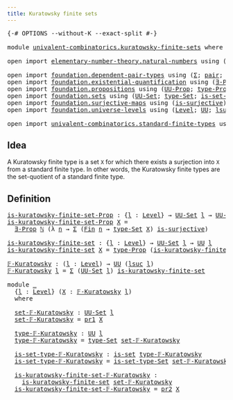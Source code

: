 ```yaml
---
title: Kuratowsky finite sets
---
```


<pre class="Agda"><a id="48" class="Symbol">{-#</a> <a id="52" class="Keyword">OPTIONS</a> <a id="60" class="Pragma">--without-K</a> <a id="72" class="Pragma">--exact-split</a> <a id="86" class="Symbol">#-}</a>

<a id="91" class="Keyword">module</a> <a id="98" href="univalent-combinatorics.kuratowsky-finite-sets.html" class="Module">univalent-combinatorics.kuratowsky-finite-sets</a> <a id="145" class="Keyword">where</a>

<a id="152" class="Keyword">open</a> <a id="157" class="Keyword">import</a> <a id="164" href="elementary-number-theory.natural-numbers.html" class="Module">elementary-number-theory.natural-numbers</a> <a id="205" class="Keyword">using</a> <a id="211" class="Symbol">(</a><a id="212" href="elementary-number-theory.natural-numbers.html#1458" class="Datatype">ℕ</a><a id="213" class="Symbol">)</a>

<a id="216" class="Keyword">open</a> <a id="221" class="Keyword">import</a> <a id="228" href="foundation.dependent-pair-types.html" class="Module">foundation.dependent-pair-types</a> <a id="260" class="Keyword">using</a> <a id="266" class="Symbol">(</a><a id="267" href="foundation-core.dependent-pair-types.html#515" class="Record">Σ</a><a id="268" class="Symbol">;</a> <a id="270" href="foundation-core.dependent-pair-types.html#588" class="InductiveConstructor">pair</a><a id="274" class="Symbol">;</a> <a id="276" href="foundation-core.dependent-pair-types.html#605" class="Field">pr1</a><a id="279" class="Symbol">;</a> <a id="281" href="foundation-core.dependent-pair-types.html#617" class="Field">pr2</a><a id="284" class="Symbol">)</a>
<a id="286" class="Keyword">open</a> <a id="291" class="Keyword">import</a> <a id="298" href="foundation.existential-quantification.html" class="Module">foundation.existential-quantification</a> <a id="336" class="Keyword">using</a> <a id="342" class="Symbol">(</a><a id="343" href="foundation.existential-quantification.html#1666" class="Function">∃-Prop</a><a id="349" class="Symbol">)</a>
<a id="351" class="Keyword">open</a> <a id="356" class="Keyword">import</a> <a id="363" href="foundation.propositions.html" class="Module">foundation.propositions</a> <a id="387" class="Keyword">using</a> <a id="393" class="Symbol">(</a><a id="394" href="foundation-core.propositions.html#1393" class="Function">UU-Prop</a><a id="401" class="Symbol">;</a> <a id="403" href="foundation-core.propositions.html#1495" class="Function">type-Prop</a><a id="412" class="Symbol">)</a>
<a id="414" class="Keyword">open</a> <a id="419" class="Keyword">import</a> <a id="426" href="foundation.sets.html" class="Module">foundation.sets</a> <a id="442" class="Keyword">using</a> <a id="448" class="Symbol">(</a><a id="449" href="foundation-core.sets.html#1190" class="Function">UU-Set</a><a id="455" class="Symbol">;</a> <a id="457" href="foundation-core.sets.html#1304" class="Function">type-Set</a><a id="465" class="Symbol">;</a> <a id="467" href="foundation-core.sets.html#1355" class="Function">is-set-type-Set</a><a id="482" class="Symbol">;</a> <a id="484" href="foundation-core.sets.html#1113" class="Function">is-set</a><a id="490" class="Symbol">)</a>
<a id="492" class="Keyword">open</a> <a id="497" class="Keyword">import</a> <a id="504" href="foundation.surjective-maps.html" class="Module">foundation.surjective-maps</a> <a id="531" class="Keyword">using</a> <a id="537" class="Symbol">(</a><a id="538" href="foundation.surjective-maps.html#1919" class="Function">is-surjective</a><a id="551" class="Symbol">)</a>
<a id="553" class="Keyword">open</a> <a id="558" class="Keyword">import</a> <a id="565" href="foundation.universe-levels.html" class="Module">foundation.universe-levels</a> <a id="592" class="Keyword">using</a> <a id="598" class="Symbol">(</a><a id="599" href="Agda.Primitive.html#597" class="Postulate">Level</a><a id="604" class="Symbol">;</a> <a id="606" href="foundation-core.universe-levels.html#235" class="Primitive">UU</a><a id="608" class="Symbol">;</a> <a id="610" href="Agda.Primitive.html#780" class="Primitive">lsuc</a><a id="614" class="Symbol">)</a>

<a id="617" class="Keyword">open</a> <a id="622" class="Keyword">import</a> <a id="629" href="univalent-combinatorics.standard-finite-types.html" class="Module">univalent-combinatorics.standard-finite-types</a> <a id="675" class="Keyword">using</a> <a id="681" class="Symbol">(</a><a id="682" href="univalent-combinatorics.standard-finite-types.html#2523" class="Function">Fin</a><a id="685" class="Symbol">)</a>
</pre>
## Idea

A Kuratowsky finite type is a set `X` for which there exists a surjection into `X` from a standard finite type. In other words, the Kuratowsky finite types are the set-quotient of a standard finite type.

## Definition

<pre class="Agda"><a id="is-kuratowsky-finite-set-Prop"></a><a id="929" href="univalent-combinatorics.kuratowsky-finite-sets.html#929" class="Function">is-kuratowsky-finite-set-Prop</a> <a id="959" class="Symbol">:</a> <a id="961" class="Symbol">{</a><a id="962" href="univalent-combinatorics.kuratowsky-finite-sets.html#962" class="Bound">l</a> <a id="964" class="Symbol">:</a> <a id="966" href="Agda.Primitive.html#597" class="Postulate">Level</a><a id="971" class="Symbol">}</a> <a id="973" class="Symbol">→</a> <a id="975" href="foundation-core.sets.html#1190" class="Function">UU-Set</a> <a id="982" href="univalent-combinatorics.kuratowsky-finite-sets.html#962" class="Bound">l</a> <a id="984" class="Symbol">→</a> <a id="986" href="foundation-core.propositions.html#1393" class="Function">UU-Prop</a> <a id="994" href="univalent-combinatorics.kuratowsky-finite-sets.html#962" class="Bound">l</a>
<a id="996" href="univalent-combinatorics.kuratowsky-finite-sets.html#929" class="Function">is-kuratowsky-finite-set-Prop</a> <a id="1026" href="univalent-combinatorics.kuratowsky-finite-sets.html#1026" class="Bound">X</a> <a id="1028" class="Symbol">=</a>
  <a id="1032" href="foundation.existential-quantification.html#1666" class="Function">∃-Prop</a> <a id="1039" href="elementary-number-theory.natural-numbers.html#1458" class="Datatype">ℕ</a> <a id="1041" class="Symbol">(λ</a> <a id="1044" href="univalent-combinatorics.kuratowsky-finite-sets.html#1044" class="Bound">n</a> <a id="1046" class="Symbol">→</a> <a id="1048" href="foundation-core.dependent-pair-types.html#515" class="Record">Σ</a> <a id="1050" class="Symbol">(</a><a id="1051" href="univalent-combinatorics.standard-finite-types.html#2523" class="Function">Fin</a> <a id="1055" href="univalent-combinatorics.kuratowsky-finite-sets.html#1044" class="Bound">n</a> <a id="1057" class="Symbol">→</a> <a id="1059" href="foundation-core.sets.html#1304" class="Function">type-Set</a> <a id="1068" href="univalent-combinatorics.kuratowsky-finite-sets.html#1026" class="Bound">X</a><a id="1069" class="Symbol">)</a> <a id="1071" href="foundation.surjective-maps.html#1919" class="Function">is-surjective</a><a id="1084" class="Symbol">)</a>

<a id="is-kuratowsky-finite-set"></a><a id="1087" href="univalent-combinatorics.kuratowsky-finite-sets.html#1087" class="Function">is-kuratowsky-finite-set</a> <a id="1112" class="Symbol">:</a> <a id="1114" class="Symbol">{</a><a id="1115" href="univalent-combinatorics.kuratowsky-finite-sets.html#1115" class="Bound">l</a> <a id="1117" class="Symbol">:</a> <a id="1119" href="Agda.Primitive.html#597" class="Postulate">Level</a><a id="1124" class="Symbol">}</a> <a id="1126" class="Symbol">→</a> <a id="1128" href="foundation-core.sets.html#1190" class="Function">UU-Set</a> <a id="1135" href="univalent-combinatorics.kuratowsky-finite-sets.html#1115" class="Bound">l</a> <a id="1137" class="Symbol">→</a> <a id="1139" href="foundation-core.universe-levels.html#235" class="Primitive">UU</a> <a id="1142" href="univalent-combinatorics.kuratowsky-finite-sets.html#1115" class="Bound">l</a>
<a id="1144" href="univalent-combinatorics.kuratowsky-finite-sets.html#1087" class="Function">is-kuratowsky-finite-set</a> <a id="1169" href="univalent-combinatorics.kuratowsky-finite-sets.html#1169" class="Bound">X</a> <a id="1171" class="Symbol">=</a> <a id="1173" href="foundation-core.propositions.html#1495" class="Function">type-Prop</a> <a id="1183" class="Symbol">(</a><a id="1184" href="univalent-combinatorics.kuratowsky-finite-sets.html#929" class="Function">is-kuratowsky-finite-set-Prop</a> <a id="1214" href="univalent-combinatorics.kuratowsky-finite-sets.html#1169" class="Bound">X</a><a id="1215" class="Symbol">)</a>

<a id="𝔽-Kuratowsky"></a><a id="1218" href="univalent-combinatorics.kuratowsky-finite-sets.html#1218" class="Function">𝔽-Kuratowsky</a> <a id="1231" class="Symbol">:</a> <a id="1233" class="Symbol">(</a><a id="1234" href="univalent-combinatorics.kuratowsky-finite-sets.html#1234" class="Bound">l</a> <a id="1236" class="Symbol">:</a> <a id="1238" href="Agda.Primitive.html#597" class="Postulate">Level</a><a id="1243" class="Symbol">)</a> <a id="1245" class="Symbol">→</a> <a id="1247" href="foundation-core.universe-levels.html#235" class="Primitive">UU</a> <a id="1250" class="Symbol">(</a><a id="1251" href="Agda.Primitive.html#780" class="Primitive">lsuc</a> <a id="1256" href="univalent-combinatorics.kuratowsky-finite-sets.html#1234" class="Bound">l</a><a id="1257" class="Symbol">)</a>
<a id="1259" href="univalent-combinatorics.kuratowsky-finite-sets.html#1218" class="Function">𝔽-Kuratowsky</a> <a id="1272" href="univalent-combinatorics.kuratowsky-finite-sets.html#1272" class="Bound">l</a> <a id="1274" class="Symbol">=</a> <a id="1276" href="foundation-core.dependent-pair-types.html#515" class="Record">Σ</a> <a id="1278" class="Symbol">(</a><a id="1279" href="foundation-core.sets.html#1190" class="Function">UU-Set</a> <a id="1286" href="univalent-combinatorics.kuratowsky-finite-sets.html#1272" class="Bound">l</a><a id="1287" class="Symbol">)</a> <a id="1289" href="univalent-combinatorics.kuratowsky-finite-sets.html#1087" class="Function">is-kuratowsky-finite-set</a>

<a id="1315" class="Keyword">module</a> <a id="1322" href="univalent-combinatorics.kuratowsky-finite-sets.html#1322" class="Module">_</a>
  <a id="1326" class="Symbol">{</a><a id="1327" href="univalent-combinatorics.kuratowsky-finite-sets.html#1327" class="Bound">l</a> <a id="1329" class="Symbol">:</a> <a id="1331" href="Agda.Primitive.html#597" class="Postulate">Level</a><a id="1336" class="Symbol">}</a> <a id="1338" class="Symbol">(</a><a id="1339" href="univalent-combinatorics.kuratowsky-finite-sets.html#1339" class="Bound">X</a> <a id="1341" class="Symbol">:</a> <a id="1343" href="univalent-combinatorics.kuratowsky-finite-sets.html#1218" class="Function">𝔽-Kuratowsky</a> <a id="1356" href="univalent-combinatorics.kuratowsky-finite-sets.html#1327" class="Bound">l</a><a id="1357" class="Symbol">)</a>
  <a id="1361" class="Keyword">where</a>

  <a id="1370" href="univalent-combinatorics.kuratowsky-finite-sets.html#1370" class="Function">set-𝔽-Kuratowsky</a> <a id="1387" class="Symbol">:</a> <a id="1389" href="foundation-core.sets.html#1190" class="Function">UU-Set</a> <a id="1396" href="univalent-combinatorics.kuratowsky-finite-sets.html#1327" class="Bound">l</a>
  <a id="1400" href="univalent-combinatorics.kuratowsky-finite-sets.html#1370" class="Function">set-𝔽-Kuratowsky</a> <a id="1417" class="Symbol">=</a> <a id="1419" href="foundation-core.dependent-pair-types.html#605" class="Field">pr1</a> <a id="1423" href="univalent-combinatorics.kuratowsky-finite-sets.html#1339" class="Bound">X</a>

  <a id="1428" href="univalent-combinatorics.kuratowsky-finite-sets.html#1428" class="Function">type-𝔽-Kuratowsky</a> <a id="1446" class="Symbol">:</a> <a id="1448" href="foundation-core.universe-levels.html#235" class="Primitive">UU</a> <a id="1451" href="univalent-combinatorics.kuratowsky-finite-sets.html#1327" class="Bound">l</a>
  <a id="1455" href="univalent-combinatorics.kuratowsky-finite-sets.html#1428" class="Function">type-𝔽-Kuratowsky</a> <a id="1473" class="Symbol">=</a> <a id="1475" href="foundation-core.sets.html#1304" class="Function">type-Set</a> <a id="1484" href="univalent-combinatorics.kuratowsky-finite-sets.html#1370" class="Function">set-𝔽-Kuratowsky</a>

  <a id="1504" href="univalent-combinatorics.kuratowsky-finite-sets.html#1504" class="Function">is-set-type-𝔽-Kuratowsky</a> <a id="1529" class="Symbol">:</a> <a id="1531" href="foundation-core.sets.html#1113" class="Function">is-set</a> <a id="1538" href="univalent-combinatorics.kuratowsky-finite-sets.html#1428" class="Function">type-𝔽-Kuratowsky</a>
  <a id="1558" href="univalent-combinatorics.kuratowsky-finite-sets.html#1504" class="Function">is-set-type-𝔽-Kuratowsky</a> <a id="1583" class="Symbol">=</a> <a id="1585" href="foundation-core.sets.html#1355" class="Function">is-set-type-Set</a> <a id="1601" href="univalent-combinatorics.kuratowsky-finite-sets.html#1370" class="Function">set-𝔽-Kuratowsky</a>

  <a id="1621" href="univalent-combinatorics.kuratowsky-finite-sets.html#1621" class="Function">is-kuratowsky-finite-set-𝔽-Kuratowsky</a> <a id="1659" class="Symbol">:</a>
    <a id="1665" href="univalent-combinatorics.kuratowsky-finite-sets.html#1087" class="Function">is-kuratowsky-finite-set</a> <a id="1690" href="univalent-combinatorics.kuratowsky-finite-sets.html#1370" class="Function">set-𝔽-Kuratowsky</a>
  <a id="1709" href="univalent-combinatorics.kuratowsky-finite-sets.html#1621" class="Function">is-kuratowsky-finite-set-𝔽-Kuratowsky</a> <a id="1747" class="Symbol">=</a> <a id="1749" href="foundation-core.dependent-pair-types.html#617" class="Field">pr2</a> <a id="1753" href="univalent-combinatorics.kuratowsky-finite-sets.html#1339" class="Bound">X</a>
</pre>